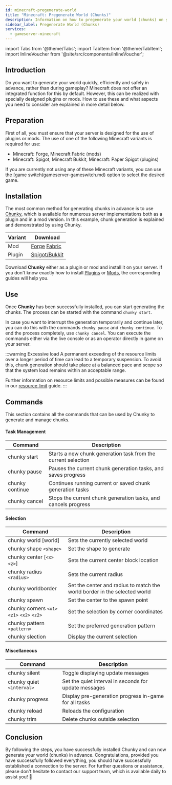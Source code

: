 ```yaml
---
id: minecraft-pregenerate-world
title: "Minecraft: Pregenerate World (Chunks)"
description: Information on how to pregenerate your world (chunks) on your Minecraft server from ZAP-Hosting - ZAP-Hosting.com documentation
sidebar_label: Pregenerate World (Chunks)
services:
  - gameserver-minecraft
---
```


import Tabs from '@theme/Tabs';
import TabItem from '@theme/TabItem';
import InlineVoucher from '@site/src/components/InlineVoucher';

## Introduction
Do you want to generate your world quickly, efficiently and safely in advance, rather than during gameplay? Minecraft does not offer an integrated function for this by default. However, this can be realized with specially designed plugins or mods. How to use these and what aspects you need to consider are explained in more detail below.



## Preparation

First of all, you must ensure that your server is designed for the use of plugins or mods. The use of one of the following Minecraft variants is required for use: 

- Minecraft: Forge, Minecraft Fabric (mods)
- Minecraft: Spigot, Minecraft Bukkit, Minecraft: Paper Spigot (plugins) 

If you are currently not using any of these Minecraft variants, you can use the [game switch(gameserver-gameswitch.md) option to select the desired game.


## Installation
The most common method for generating chunks in advance is to use [Chunky](https://github.com/pop4959/Chunky), which is available for numerous server implementations both as a plugin and in a mod version. In this example, chunk generation is explained and demonstrated by using Chunky.

| Variant | Download |
| -------- | ------------------------------------------------------------ |
| Mod | [Forge](https://www.curseforge.com/minecraft/mc-mods/chunky-pregenerator-forge) [Fabric](https://www.curseforge.com/minecraft/mc-mods/chunky-pregenerator) |
| Plugin | [Spigot/Bukkit](https://www.spigotmc.org/resources/chunky.81534/) |

Download **Chunky** either as a plugin or mod and install it on your server. If you don't know exactly how to install [Plugins](minecraft-pluginuploader.md) or [Mods](minecraft-forge-fabric-add-mods-modpacks), the corresponding guides will help you.




## Use 

Once **Chunky** has been successfully installed, you can start generating the chunks. The process can be started with the command `chunky start`.

In case you want to interrupt the generation temporarily and continue later, you can do this with the commands `chunky pause` and `chunky continue`. To end the process completely, use `chunky cancel`. You can execute the commands either via the live console or as an operator directly in game on your server.

:::warning Excessive load
A permanent exceeding of the resource limits over a longer period of time can lead to a temporary suspension. To avoid this, chunk generation should take place at a balanced pace and scope so that the system load remains within an acceptable range.

Further information on resource limits and possible measures can be found in our [resource limit](gameserver-resourcelimit.md) guide. 
:::



## Commands

This section contains all the commands that can be used by Chunky to generate and manage chunks. 

#### Task Management

| Command         | Description                                                  |
| --------------- | ------------------------------------------------------------ |
| chunky start    | Starts a new chunk generation task from the current selection |
| chunky pause    | Pauses the current chunk generation tasks, and saves progress |
| chunky continue | Continues running current or saved chunk generation tasks    |
| chunky cancel   | Stops the current chunk generation tasks, and cancels progress |



#### Selection

| Command                                    | Description                                                  |
| ------------------------------------------ | ------------------------------------------------------------ |
| chunky world [world]                       | Sets the currently selected world                            |
| chunky shape `<shape>`                     | Set the shape to generate                                    |
| chunky center [`<x>` `<z>`]                | Sets the current center block location                       |
| chunky radius `<radius>`                   | Sets the current radius                                      |
| chunky worldborder                         | Set the center and radius to match the world border in the selected world |
| chunky spawn                               | Set the center to the spawn point                            |
| chunky corners `<x1>` `<z1>` `<x2>` `<z2>` | Set the selection by corner coordinates                      |
| chunky pattern `<pattern>`                 | Set the preferred generation pattern                         |
| chunky slection                            | Display the current selection                                |





#### Miscellaneous

| Command                   | Description                                           |
| ------------------------- | ----------------------------------------------------- |
| chunky silent             | Toggle displaying update messages                     |
| chunky quiet `<interval>` | Set the quiet interval in seconds for update messages |
| chunky progress           | Display pre-generation progress in-game for all tasks |
| chunky reload             | Reloads the configuration                             |
| chunky trim               | Delete chunks outside selection                       |



## Conclusion

By following the steps, you have successfully installed Chunky and can now generate your world (chunks) in advance. Congratulations, provided you have successfully followed everything, you should have successfully established a connection to the server. For further questions or assistance, please don't hesitate to contact our support team, which is available daily to assist you! 🙂